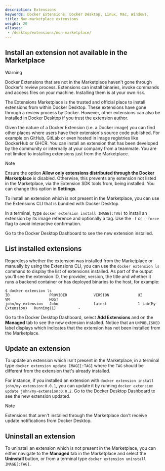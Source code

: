 ```yaml
---
description: Extensions
keywords: Docker Extensions, Docker Desktop, Linux, Mac, Windows,
title: Non-marketplace extensions
weight: 20
aliases:
 - /desktop/extensions/non-marketplace/
---
```


## Install an extension not available in the Marketplace

> [!WARNING]
>
> Docker Extensions that are not in the Marketplace haven't gone through Docker's review process.
> Extensions can install binaries, invoke commands and access files on your machine. Installing them is at your own risk.

The Extensions Marketplace is the trusted and official place to install extensions from within Docker Desktop. These extensions have gone through a review process by Docker. However, other extensions can also be installed in Docker Desktop if you trust the extension author.

Given the nature of a Docker Extension (i.e. a Docker image) you can find other places where users have their extension's source code published. For example on GitHub, GitLab or even hosted in image registries like DockerHub or GHCR.
You can install an extension that has been developed by the community or internally at your company from a teammate. You are not limited to installing extensions just from the Marketplace.

> [!NOTE]
>
> Ensure the option **Allow only extensions distributed through the Docker Marketplace** is disabled. Otherwise, this prevents any extension not listed in the Marketplace, via the Extension SDK tools from, being installed.
> You can change this option in **Settings**. 

To install an extension which is not present in the Marketplace, you can use the Extensions CLI that is bundled with Docker Desktop.

In a terminal, type `docker extension install IMAGE[:TAG]` to install an extension by its image reference and optionally a tag. Use the `-f` or `--force` flag to avoid interactive confirmation.

Go to the Docker Desktop Dashboard to see the new extension installed.

## List installed extensions

Regardless whether the extension was installed from the Marketplace or manually by using the Extensions CLI, you can use the `docker extension ls` command to display the list of extensions installed.
As part of the output you'll see the extension ID, the provider, version, the title and whether it runs a backend container or has deployed binaries to the host, for example:

```console
$ docker extension ls
ID                  PROVIDER            VERSION             UI                    VM                  HOST
john/my-extension   John                latest              1 tab(My-Extension)   Running(1)          -
```

Go to the Docker Desktop Dashboard, select **Add Extensions** and on the **Managed** tab to see the new extension installed.
Notice that an `UNPUBLISHED` label displays which indicates that the extension has not been installed from the Marketplace.

## Update an extension 

To update an extension which isn't present in the Marketplace, in a terminal type `docker extension update IMAGE[:TAG]` where the `TAG` should be different from the extension that's already installed.

For instance, if you installed an extension with `docker extension install john/my-extension:0.0.1`, you can update it by running `docker extension update john/my-extension:0.0.2`.
Go to the Docker Desktop Dashboard to see the new extension updated.

> [!NOTE]
>
> Extensions that aren't installed through the Marketplace don't receive update notifications from Docker Desktop.

## Uninstall an extension

To uninstall an extension which is not present in the Marketplace, you can either navigate to the **Managed** tab in the Marketplace and select the **Uninstall** button, or from a terminal type `docker extension uninstall IMAGE[:TAG]`.
